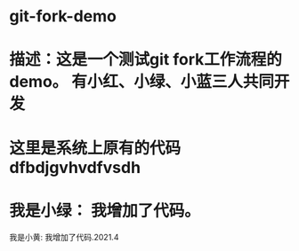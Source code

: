 # git-fork-demo
描述：这是一个测试git fork工作流程的demo。
	  有小红、小绿、小蓝三人共同开发
===============================================================
这里是系统上原有的代码
dfbdjgvhvdfvsdh
===============================================================
我是小绿：
	我增加了代码。
===============================================================
我是小黄:
	我增加了代码.2021.4
